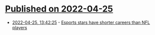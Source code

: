 # [Published on 2022-04-25](index.md)

* [2022-04-25, 13:42:25](https://news.ycombinator.com/item?id=31154522) - [Esports stars have shorter careers than NFL players](https://www.washingtonpost.com/video-games/esports/2022/04/19/esports-age-retirement/)
